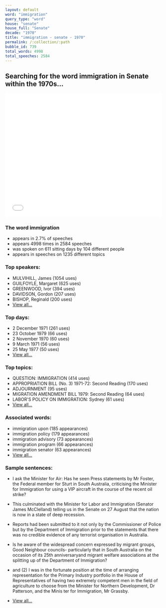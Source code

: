 ```yaml
---
layout: default
word: "immigration"
query_type: "word"
house: "senate"
house_full: "Senate"
decade: "1970"
title: "immigration - senate - 1970"
permalink: /:collection/:path
bubble_id: 739
total_words: 4998
total_speeches: 2584
---
```



## Searching for the word **immigration** in Senate within the 1970s...

<iframe width="100%" height="400" frameborder="0" scrolling="no" src="//plot.ly/~wragge/739.embed"></iframe>

### The word **immigration**

* appears in 2.7% of speeches
* appears 4998 times in 2584 speeches
* was spoken on 611 sitting days by 104 different people
* appears in speeches on 1235 different topics

### Top speakers:

* MULVIHILL, James (1054 uses)
* GUILFOYLE, Margaret (625 uses)
* GREENWOOD, Ivor (394 uses)
* DAVIDSON, Gordon (207 uses)
* BISHOP, Reginald (200 uses)
* [View all...](speakers/)


### Top days:

* 2 December 1971 (261 uses)
* 23 October 1979 (66 uses)
* 2 November 1970 (60 uses)
* 9 March 1971 (56 uses)
* 25 May 1977 (50 uses)
* [View all...](days/)


### Top topics:

* QUESTION: IMMIGRATION (414 uses)
* APPROPRIATION BILL (No. 3) 1971-72: Second Reading (170 uses)
* ADJOURNMENT (95 uses)
* MIGRATION AMENDMENT BILL 1979: Second Reading (64 uses)
* LABOR'S POLICY ON IMMIGRATION: Sydney (61 uses)
* [View all...](topics/)


### Associated words:

* immigration upon (185 appearances)
* immigration policy (179 appearances)
* immigration advisory (73 appearances)
* immigration program (66 appearances)
* immigration senator (63 appearances)
* [View all...](collocations/)


### Sample sentences:

* I ask the Minister for Air: Has he seen Press statements by  Mr Foster,  the Federal member for Sturt in South Australia, criticising the Minister for <span class="highlight">Immigration</span> for using a VIP aircraft in the course of the recent oil strike?

* This culminated with the Minister for Labor and <span class="highlight">Immigration</span>  (Senator James McClelland)  telling us in the Senate on 27 August that the nation is now in a state of deep recession.

* Reports had been submitted to it not only by the Commissioner of Police but by the Department of <span class="highlight">Immigration</span> prior to the statements that there was no credible evidence of any terrorist organisation in Australia.

* Is he aware of the widespread concern expressed by migrant groups, Good Neighbour councils- particularly that in South Australia on the occasion of its 25th anniversaryand migrant welfare associations at the splitting up of the Department of <span class="highlight">Immigration</span>?

* and (2) I was in the fortunate position at the time of arranging representation for the Primary Industry portfolio in the House of Representatives of having two extremely competent men in the field of agriculture to choose from the Minister for Northern Development,  Dr Patterson,  and the Minis ter for <span class="highlight">Immigration</span>,  Mr Grassby.

* [View all...](contexts/)
